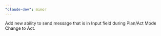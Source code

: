 ```yaml
---
"claude-dev": minor
---
```


Add new ability to send message that is in Input field during Plan/Act Mode Change to Act.
